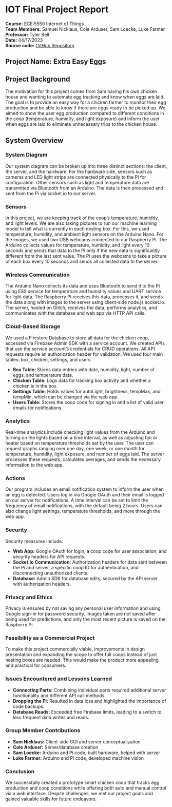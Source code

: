 # IOT Final Project Report

**Course:** ECE:5550 Internet of Things  
**Team Members:** Samuel Nicklaus, Cole Arduser, Sam Loecke, Luke Farmer  
**Professor:** Tyler Bell  
**Date:** 04/17/2023  
**Source code:** [GitHub Repository](https://github.com/SamNicklez/IOTFinalProject)  

## Project Name: Extra Easy Eggs

## Project Background

The motivation for this project comes from Sam having his own chicken house and wanting to automate egg tracking and know when eggs are laid. The goal is to provide an easy way for a chicken farmer to monitor their egg production and be able to know if there are eggs ready to be picked up. We aimed to show the user egg production compared to different conditions in the coop (temperature, humidity, and light exposure) and inform the user when eggs are laid to eliminate unnecessary trips to the chicken house.

## System Overview

### System Diagram

Our system diagram can be broken up into three distinct sections: the client, the server, and the hardware. For the hardware side, sensors such as cameras and LED light strips are connected physically to the Pi for configuration. Other sensors such as light and temperature data are transmitted via Bluetooth from an Arduino. The data is then processed and sent from the Pi via socket.io to our server.

### Sensors

In this project, we are keeping track of the coop’s temperature, humidity, and light levels. We are also taking pictures to run our machine learning model to tell what is currently in each nesting box. For this, we used temperature, humidity, and ambient light sensors on the Arduino Nano. For the images, we used two USB webcams connected to our Raspberry Pi. The Arduino collects values for temperature, humidity, and light every 10 seconds and sends that data to the Pi only if the new data is significantly different from the last sent value. The Pi uses the webcams to take a picture of each box every 10 seconds and sends all collected data to the server.

### Wireless Communication

The Arduino Nano collects its data and uses Bluetooth to send it to the Pi using ESS service for temperature and humidity values and UART service for light data. The Raspberry Pi receives this data, processes it, and sends the data along with images to the server using client-side node.js socket.io. The server, hosted on Glitch, receives the data, performs analytics, and communicates with the database and web app via HTTP API calls.

### Cloud-Based Storage

We used a Firestore Database to store all data for the chicken coop, accessed via Firebase Admin SDK with a service account. We created APIs that use the service account’s credentials for CRUD operations. All API requests require an authorization header for validation. We used four main tables: box, chicken, settings, and users.

- **Box Table:** Stores data entries with date, humidity, light, number of eggs, and temperature data.
- **Chicken Table:** Logs data for tracking box activity and whether a chicken is in the box.
- **Settings Table:** Holds values for autoLight, brightness, tempMax, and tempMin, which can be changed via the web app.
- **Users Table:** Stores the coop code for signing in and a list of valid user emails for notifications.

### Analytics

Real-time analytics include checking light values from the Arduino and turning on the lights based on a time interval, as well as adjusting fan or heater based on temperature thresholds set by the user. The user can request graphs ranging over one day, one week, or one month for temperature, humidity, light exposure, and number of eggs laid. The server processes these requests, calculates averages, and sends the necessary information to the web app.

### Actions

Our program includes an email notification system to inform the user when an egg is detected. Users log in via Google OAuth and their email is logged on our server for notifications. A time interval can be set to limit the frequency of email notifications, with the default being 2 hours. Users can also change light settings, temperature thresholds, and more through the web app.

### Security

Security measures include:

- **Web App:** Google OAuth for login, a coop code for user association, and security headers for API requests.
- **Socket.io Communication:** Authorization headers for data sent between the Pi and server, a specific coop ID for authentication, and disconnecting unauthorized clients.
- **Database:** Admin SDK for database edits, secured by the API server with authorization headers.

### Privacy and Ethics

Privacy is ensured by not saving any personal user information and using Google sign-in for password security. Images taken are not saved after being used for predictions, and only the most recent picture is saved on the Raspberry Pi.

### Feasibility as a Commercial Project

To make this project commercially viable, improvements in design presentation and expanding the scope to offer full coops instead of just nesting boxes are needed. This would make the product more appealing and practical for consumers.

### Issues Encountered and Lessons Learned

- **Connecting Parts:** Combining individual parts required additional server functionality and different API call methods.
- **Dropping the Pi:** Resulted in data loss and highlighted the importance of code backups.
- **Database Reads:** Exceeded free Firebase limits, leading to a switch to less frequent data writes and reads.

### Group Member Contributions

- **Sam Nicklaus:** Client-side GUI and server conceptualization
- **Cole Arduser:** Server/database creation
- **Sam Loecke:** Arduino and Pi code, built hardware, helped with server
- **Luke Farmer:** Arduino and Pi code, developed machine vision

### Conclusion

We successfully created a prototype smart chicken coop that tracks egg production and coop conditions while offering both auto and manual control via a web interface. Despite challenges, we met our project goals and gained valuable skills for future endeavors.

